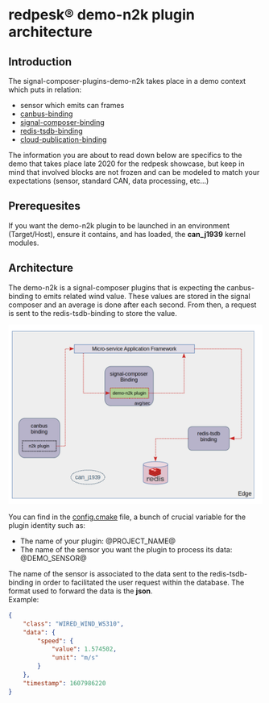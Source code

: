 # redpesk® demo-n2k plugin architecture

## Introduction

The signal-composer-plugins-demo-n2k takes place in a demo context which puts in relation:
- sensor which emits can frames
- [canbus-binding](../redpesk-core/canbus/1-Architecture.html)
- [signal-composer-binding](../redpesk-core/signal-composer/part-1/1-Architecture.html)
- [redis-tsdb-binding](../redpesk-core/redis/1-Architecture.html)
- [cloud-publication-binding](../redpesk-core/cloud-pub/1-Architecture.html)

The information you are about to read down below are specifics to the demo that takes place late 2020 for the redpesk showcase, but keep in mind that involved blocks are not frozen and can be modeled to match your expectations (sensor, standard CAN, data processing, etc...)

## Prerequesites

If you want the demo-n2k plugin to be launched in an environment (Target/Host), ensure it contains, and has loaded, the **can_j1939** kernel modules.

## Architecture

The demo-n2k is a signal-composer plugins that is expecting the canbus-binding to emits related wind value. These values are stored in the signal composer and an average is done after each second. From then, a request is sent to the redis-tsdb-binding to store the value.

![Plugin architecture](./img/plugin_architecture.png)

You can find in the [config.cmake](https://github.com/redpesk-samples/signal-composer-plugins-demo-n2k/blob/master/conf.d/cmake/config.cmake) file, a bunch of crucial variable for the plugin identity such as:
- The name of your plugin: @PROJECT_NAME@
- The name of the sensor you want the plugin to process its data: @DEMO_SENSOR@

The name of the sensor is associated to the data sent to the redis-tsdb-binding in order to facilitated the user request within the database. The format used to forward the data is the **json**.  
Example:  
```json
{
    "class": "WIRED_WIND_WS310",
    "data": {
        "speed": {
            "value": 1.574502,
            "unit": "m/s"
        }
    },
    "timestamp": 1607986220
}
```